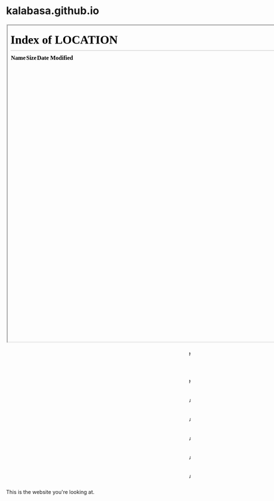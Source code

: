 <!--{
	"template": "work",
	"data": "projects_byid.kalabasa",
	"script": "kalabasa.js"
}-->


# kalabasa.github.io

<div class="center">
	<!-- size is percentage of viewport for aesthetic nesting -->
	<div id="portal" style="width: 90vmin; height: 90vmin; border: solid 2px #EEE">
		<iframe src="/" width="100%" height="100%"></iframe>
	</div>
</div>

<marquee><code><pre>M E T A</pre></code></marquee>
<marquee><code><pre> M E T A</pre></code></marquee>
<marquee><code><pre>  M E T A</pre></code></marquee>
<marquee><code><pre>   M E T A</pre></code></marquee>
<marquee><code><pre>    M E T A</pre></code></marquee>
<marquee><code><pre>     M E T A</pre></code></marquee>
<marquee><code><pre>      M E T A</pre></code></marquee>
<marquee><code><pre>       M E T A</pre></code></marquee>

This is the website you're looking at.